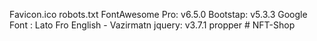 Favicon.ico
robots.txt
FontAwesome Pro: v6.5.0
Bootstap: v5.3.3
Google Font : Lato Fro English - Vazirmatn
jquery: v3.7.1
propper
#   N F T - S h o p  
 